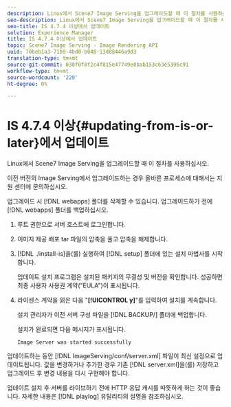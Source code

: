 ```yaml
---
description: Linux에서 Scene7 Image Serving을 업그레이드할 때 이 절차를 사용하십시오.
seo-description: Linux에서 Scene7 Image Serving을 업그레이드할 때 이 절차를 사용하십시오.
seo-title: IS 4.7.4 이상에서 업데이트
solution: Experience Manager
title: IS 4.7.4 이상에서 업데이트
topic: Scene7 Image Serving - Image Rendering API
uuid: 70beb1a3-71b9-4bd0-b048-13d88446a9d3
translation-type: tm+mt
source-git-commit: 038f0f8f2c4f815e47749e0bab153c63e5396c91
workflow-type: tm+mt
source-wordcount: '220'
ht-degree: 0%

---
```



# IS 4.7.4 이상{#updating-from-is-or-later}에서 업데이트

Linux에서 Scene7 Image Serving을 업그레이드할 때 이 절차를 사용하십시오.

이전 버전의 Image Serving에서 업그레이드하는 경우 올바른 프로세스에 대해서는 지원 센터에 문의하십시오.

업그레이드 시 [!DNL webapps] 폴더를 삭제할 수 있습니다. 업그레이드하기 전에 [!DNL webapps] 폴더를 백업하십시오.

1. 루트 권한으로 서버 호스트에 로그인합니다.
1. 이미지 제공 배포 tar 파일의 압축을 풀고 압축을 해제합니다.
1. [!DNL ./install-is]을(를) 실행하여 [!DNL setup] 폴더에 있는 설치 마법사를 시작합니다.

   업데이트 설치 프로그램은 설치된 패키지의 무결성 및 버전을 확인합니다. 성공하면 최종 사용자 사용권 계약(&quot;EULA&quot;)이 표시됩니다.
1. 라이센스 계약을 읽은 다음 &quot;**[!UICONTROL y]**&quot;를 입력하여 설치를 계속합니다.

   설치 관리자가 이전 서버 구성 파일을 [!DNL BACKUP/] 폴더에 백업합니다.

   설치가 완료되면 다음 메시지가 표시됩니다.

   `Image Server was started successfully`

업데이트하는 동안 [!DNL ImageServing/conf/server.xml] 파일이 최신 설정으로 업데이트됩니다. 값을 변경하거나 추가한 경우 기존 [!DNL server.xml]을(를) 저장하고 업그레이드 후 변경 내용을 다시 구현해야 합니다.

업데이트 설치 후 서버를 라이브하기 전에 HTTP 응답 캐시를 따뜻하게 하는 것이 좋습니다. 자세한 내용은 [!DNL playlog] 유틸리티의 설명을 참조하십시오.
